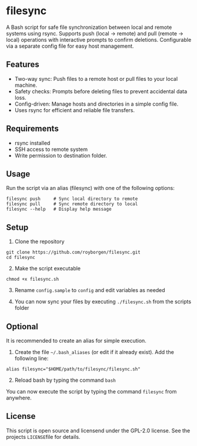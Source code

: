 # filesync
A Bash script for safe file synchronization between local and remote systems using rsync. Supports push (local → remote) and pull (remote → local) operations with interactive prompts to confirm deletions. Configurable via a separate config file for easy host management.

## Features
- Two-way sync: Push files to a remote host or pull files to your local machine.
- Safety checks: Prompts before deleting files to prevent accidental data loss.
- Config-driven: Manage hosts and directories in a simple config file.
- Uses rsync for efficient and reliable file transfers.


## Requirements
- rsync installed
- SSH access to remote system
- Write permission to destination folder. 

## Usage
Run the script via an alias (filesync) with one of the following options:

```
filesync push     # Sync local directory to remote
filesync pull     # Sync remote directory to local
filesync --help   # Display help message
```

## Setup
1. Clone the repository

```
git clone https://github.com/royborgen/filesync.git
cd filesync
```

2. Make the script executable
```
chmod +x filesync.sh
```

3. Rename `config.sample` to `config` and edit variables as needed

4. You can now sync your files by executing `./filesync.sh` from the scripts folder

## Optional
It is recommended to create an alias for simple execution. 
1. Create the file `~/.bash_aliases` (or edit if it already exist). Add the following line: 
```
alias filesync="$HOME/path/to/filesync/filesync.sh"
```
2. Reload bash by typing the command `bash` 

You can now execute the script by typing the command `filesync` from anywhere. 

## License
This script is open source and licensend under the GPL-2.0 license. See the projects `LICENSE`file for details. 
